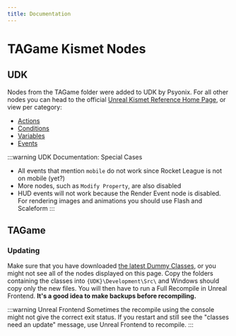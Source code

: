 ```yaml
---
title: Documentation
---
```

# TAGame Kismet Nodes

## UDK

Nodes from the TAGame folder were added to UDK by Psyonix. For all other nodes you can head to the official [Unreal Kismet Reference Home Page](https://docs.unrealengine.com/udk/Three/KismetReference.html#Unreal%20Kismet%20Reference), or view per category:

- [Actions](https://docs.unrealengine.com/udk/Three/KismetReference.html#Actions)
- [Conditions](https://docs.unrealengine.com/udk/Three/KismetReference.html#Conditions)
- [Variables](https://docs.unrealengine.com/udk/Three/KismetReference.html#Variables)
- [Events](https://docs.unrealengine.com/udk/Three/KismetReference.html#Events)

:::warning UDK Documentation: Special Cases

- All events that mention `mobile` do not work since Rocket League is not on mobile (yet?)
- More nodes, such as `Modify Property`, are also disabled
- HUD events will not work because the Render Event node is disabled. For rendering images and animations you should use Flash and Scaleform
:::

## TAGame

### Updating

Make sure that you have downloaded [the latest Dummy Classes](https://github.com/RocketLeagueMapmaking/RL-Dummy-Classes), or you might not see all of the nodes displayed on this page. Copy the folders containing the classes into `{UDK}\Development\Src\` and Windows should copy only the new files. You will then have to run a Full Recompile in Unreal Frontend. **It's a good idea to make backups before recompiling.**

:::warning Unreal Frontend
Sometimes the recompile using the console might not give the correct exit status.
If you restart and still see the "classes need an update" message, use Unreal Frontend to recompile.
:::

<!-- 
// TODO: remove comment when cheatsheets are updated and PRI one is added to the others
### PRI Cheatsheet

It is tricky to get a property from a player when you need a sequence of multiple `Get Property`'s.
See the [PRI Cheatsheet](/) for autocomplete to see the path for getting the property.

### Kismet nodes

#### Disabled 

#### Psyonix

Below is a list of nodes added by Psyonix. 
They might not be in the Dummy classes or give a clear description on what it does, visit the Discord server for help.

-->
